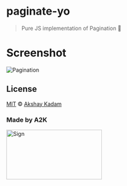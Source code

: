 # paginate-yo

> Pure JS implementation of Pagination :ghost:

# Screenshot

![Pagination](http://imgur.com/vIICP4p.png)

## License

[MIT](LICENSE.md) © [Akshay Kadam](https://github.com/deadcoder0904)

### Made by A2K

<img src="http://imgur.com/jfmA33n.png" alt="Sign" width=250 height=130 />
